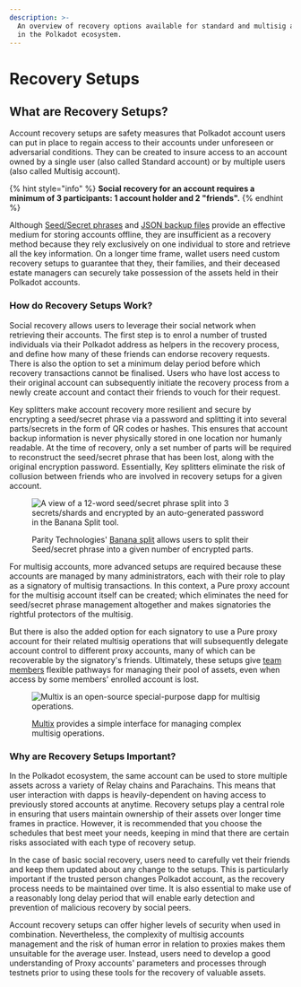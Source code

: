 ```yaml
---
description: >-
  An overview of recovery options available for standard and multisig accounts
  in the Polkadot ecosystem.
---
```


# Recovery Setups

## What are Recovery Setups?

Account recovery setups are safety measures that Polkadot account users can put in place to regain access to their accounts under unforeseen or adversarial conditions. They can be created to insure access to an account owned by a single user (also called Standard account) or by multiple users (also called Multisig account).

{% hint style="info" %}
**Social recovery for an account requires a minimum of 3 participants: 1 account holder and 2 "friends".**
{% endhint %}

Although [Seed/Secret phrases](seed-secret-phrases.md) and [JSON backup files](json-backups.md) provide an effective medium for storing accounts offline, they are insufficient as a recovery method because they rely exclusively on one individual to store and retrieve all the key information. On a longer time frame, wallet users need custom recovery setups to guarantee that they, their families, and their deceased estate managers can securely take possession of the assets held in their Polkadot accounts.&#x20;



### How do Recovery Setups Work?

Social recovery allows users to leverage their social network when retrieving their accounts. The first step is to enrol a number of trusted individuals via their Polkadot address as helpers in the recovery process, and define how many of these friends can endorse recovery requests. There is also the option to set a minimum delay period before which recovery transactions cannot be finalised. Users who have lost access to their original account can subsequently initiate the recovery process from a newly create account and contact their friends to vouch for their request.

Key splitters make account recovery more resilient and secure by encrypting a seed/secret phrase via a password and splitting it into several parts/secrets in the form of QR codes or hashes. This ensures that account backup information is never physically stored in one location nor humanly readable. At the time of recovery, only a set number of parts will be required to reconstruct the seed/secret phrase that has been lost, along with the original encryption password. Essentially, Key splitters eliminate the risk of collusion between friends who are involved in recovery setups for a given account.

<figure><img src="../../.gitbook/assets/S_RSBananaSplit.JPG" alt="A view of a 12-word seed/secret phrase split into 3 secrets/shards and encrypted by an auto-generated password in the Banana Split tool."><figcaption><p>Parity Technologies' <a href="https://bs.parity.io/#/">Banana split</a> allows users to split their Seed/secret phrase into a given number of encrypted parts.</p></figcaption></figure>

For multisig accounts, more advanced setups are required because these accounts are managed by many administrators, each with their role to play as a signatory of multisig transactions. In this context, a Pure proxy account for the multisig account itself can be created; which eliminates the need for seed/secret phrase management altogether and makes signatories the rightful protectors of the multisig.&#x20;

But there is also the added option for each signatory to use a Pure proxy account for their related multisig operations that will subsequently delegate account control to different proxy accounts, many of which can be recoverable by the signatory's friends. Ultimately, these setups give [team members](../5.regulations/networks/participation.md) flexible pathways for managing their pool of assets, even when access by some members' enrolled account is lost.

<figure><img src="../../.gitbook/assets/S_RSMultix (2).JPG" alt="Multix is an open-source special-purpose dapp for multisig operations."><figcaption><p><a href="https://multix.chainsafe.io/">Multix</a> provides a simple interface for managing complex multisig operations.</p></figcaption></figure>



### Why are Recovery Setups Important?

In the Polkadot ecosystem, the same account can be used to store multiple assets across a variety of Relay chains and Parachains. This means that user interaction with dapps is heavily-dependent on having access to previously stored accounts at anytime. Recovery setups play a central role in ensuring that users maintain ownership of their assets over longer time frames in practice. However, it is recommended that you choose the schedules that best meet your needs, keeping in mind that there are certain risks associated with each type of recovery setup.

In the case of basic social recovery, users need to carefully vet their friends and keep them updated about any change to the setups. This is particularly important if the trusted person changes Polkadot account, as the recovery process needs to be maintained over time. It is also essential to make use of a reasonably long delay period that will enable early detection and prevention of malicious recovery by social peers.&#x20;

Account recovery setups can offer higher levels of security when used in combination. Nevertheless, the complexity of multisig accounts management and the risk of human error in relation to proxies makes them unsuitable for the average user. Instead, users need to develop a good understanding of Proxy accounts' parameters and processes through testnets prior to using these tools for the recovery of valuable assets.&#x20;

